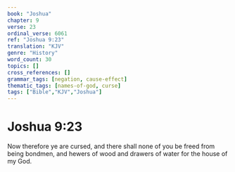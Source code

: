 ```yaml
---
book: "Joshua"
chapter: 9
verse: 23
ordinal_verse: 6061
ref: "Joshua 9:23"
translation: "KJV"
genre: "History"
word_count: 30
topics: []
cross_references: []
grammar_tags: [negation, cause-effect]
thematic_tags: [names-of-god, curse]
tags: ["Bible","KJV","Joshua"]
---
```


# Joshua 9:23

Now therefore ye are cursed, and there shall none of you be freed from being bondmen, and hewers of wood and drawers of water for the house of my God.
